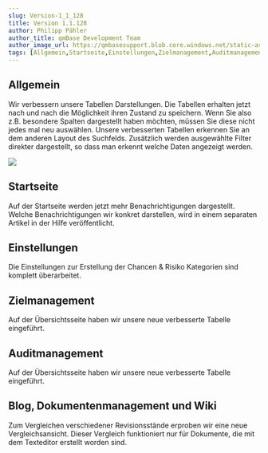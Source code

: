 ```yaml
---
slug: Version-1_1_128
title: Version 1.1.128
author: Philipp Pähler
author_title: qmBase Development Team
author_image_url: https://qmbasesupport.blob.core.windows.net/static-assets/img/persons/paehler_round.png
tags: [Allgemein,Startseite,Einstellungen,Zielmanagement,Auditmanagement,Blog, Dokumentenmanagement und Wiki,Changelog]
---
```

## Allgemein

Wir verbessern unsere Tabellen Darstellungen. Die Tabellen erhalten jetzt nach und nach die Möglichkeit ihren Zustand zu speichern. Wenn Sie also z.B. besondere Spalten dargestellt haben möchten, müssen Sie diese nicht jedes mal neu auswählen. Unsere verbesserten Tabellen erkennen Sie an dem anderen Layout des Suchfelds. Zusätzlich werden ausgewählte Filter direkter dargestellt, so dass man erkennt welche Daten angezeigt werden.

![](https://caqadmin.blob.core.windows.net/releasenotes/115-images/06095904-f4e1-4aad-a3eb-1729e527c4e0-mceclip0.png)

## Startseite

Auf der Startseite werden jetzt mehr Benachrichtigungen dargestellt. Welche Benachrichtigungen wir konkret darstellen, wird in einem separaten Artikel in der Hilfe veröffentlicht.

## Einstellungen

Die Einstellungen zur Erstellung der Chancen & Risiko Kategorien sind komplett überarbeitet.

## Zielmanagement

Auf der Übersichtsseite haben wir unsere neue verbesserte Tabelle eingeführt.

## Auditmanagement

Auf der Übersichtsseite haben wir unsere neue verbesserte Tabelle eingeführt.

## Blog, Dokumentenmanagement und Wiki

Zum Vergleichen verschiedener Revisionsstände erproben wir eine neue Vergleichsansicht. Dieser Vergleich funktioniert nur für Dokumente, die mit dem Texteditor erstellt worden sind.